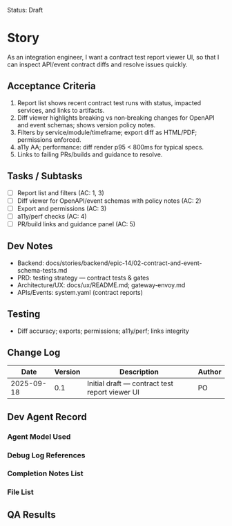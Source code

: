 Status: Draft

# Story
As an integration engineer,
I want a contract test report viewer UI,
so that I can inspect API/event contract diffs and resolve issues quickly.

## Acceptance Criteria
1. Report list shows recent contract test runs with status, impacted services, and links to artifacts.
2. Diff viewer highlights breaking vs non‑breaking changes for OpenAPI and event schemas; shows version policy notes.
3. Filters by service/module/timeframe; export diff as HTML/PDF; permissions enforced.
4. a11y AA; performance: diff render p95 < 800ms for typical specs.
5. Links to failing PRs/builds and guidance to resolve.

## Tasks / Subtasks
- [ ] Report list and filters (AC: 1, 3)
- [ ] Diff viewer for OpenAPI/event schemas with policy notes (AC: 2)
- [ ] Export and permissions (AC: 3)
- [ ] a11y/perf checks (AC: 4)
- [ ] PR/build links and guidance panel (AC: 5)

## Dev Notes
- Backend: docs/stories/backend/epic-14/02-contract-and-event-schema-tests.md
- PRD: testing strategy — contract tests & gates
- Architecture/UX: docs/ux/README.md; gateway‑envoy.md
- APIs/Events: system.yaml (contract reports)

## Testing
- Diff accuracy; exports; permissions; a11y/perf; links integrity

## Change Log
| Date       | Version | Description                                      | Author |
|------------|---------|--------------------------------------------------|--------|
| 2025-09-18 | 0.1     | Initial draft — contract test report viewer UI | PO     |

## Dev Agent Record

### Agent Model Used
<record at implementation time>

### Debug Log References
<links at implementation time>

### Completion Notes List
<notes at implementation time>

### File List
<files at implementation time>

## QA Results
<QA to fill>

